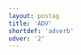 ```yaml
---
layout: postag
title: 'ADV'
shortdef: 'adverb'
udver: '2'
---
```

<!-- Interlanguage links updated Út zář 29 20:42:53 CEST 2020 -->
